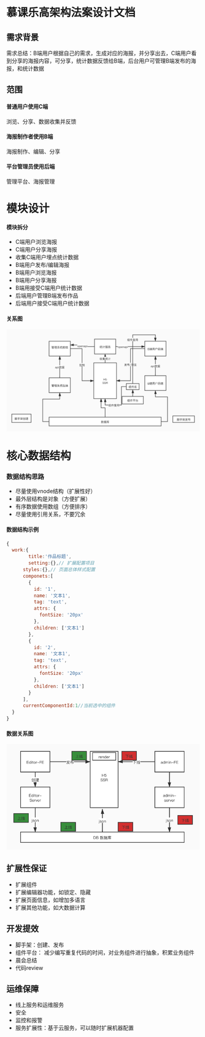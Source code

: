 # 慕课乐高架构法案设计文档

## 需求背景

需求总结：B端用户根据自己的需求，生成对应的海报，并分享出去，C端用户看到分享的海报内容，可分享，统计数据反馈给B端，后台用户可管理B端发布的海报，和统计数据

## 范围

#### 普通用户使用C端

浏览、分享、数据收集并反馈

#### 海报制作者使用B端

海报制作、编辑、分享

#### 平台管理员使用后端

管理平台、海报管理

# 模块设计

#### 模块拆分

- C端用户浏览海报
- C端用户分享海报
- 收集C端用户埋点统计数据
- B端用户发布/编辑海报
- B端用户浏览海报
- B端用户分享海报
- B端用接受C端用户统计数据
- 后端用户管理B端发布作品
- 后端用户接受C端用户统计数据

#### 关系图

![Alt text](./images/模块设计图.jpg)

# 核心数据结构

### 数据结构思路

- 尽量使用vnode结构（扩展性好）
- 最外层结构是对象（方便扩展）
- 有序数据使用数组（方便排序）
- 尽量使用引用关系，不要冗余

#### 数据结构示例

``` javascript
{
  work:{
    	title:'作品标题',
    	setting:{},// 扩展配置项目
      styles:{},// 页面总体样式配置
      componets:[
        {
          id: '1',
          name: '文本1',
          tag: 'text',
          attrs: {
          	fontSize: '20px'
          },
          children: ['文本1']
        },
        {
          id: '2',
          name: '文本1',
          tag: 'text',
          attrs: {
          	fontSize: '20px'
          },
          children: ['文本1']
        }
      ],
      currentComponentId:1//当前选中的组件
  }
}
```

#### 数据关系图

![Alt text](./images/数据流转图.jpg)

## 扩展性保证

- 扩展组件
- 扩展编辑器功能，如锁定、隐藏
- 扩展页面信息，如增加多语言
- 扩展其他功能，如大数据计算

## 开发提效

- 脚手架：创建、发布
- 组件平台： 减少编写重复代码的时间，对业务组件进行抽象，积累业务组件
- 晨会总结
- 代码review

## 运维保障

- 线上服务和运维服务
- 安全
- 监控和报警
- 服务扩展性：基于云服务，可以随时扩展机器配置









